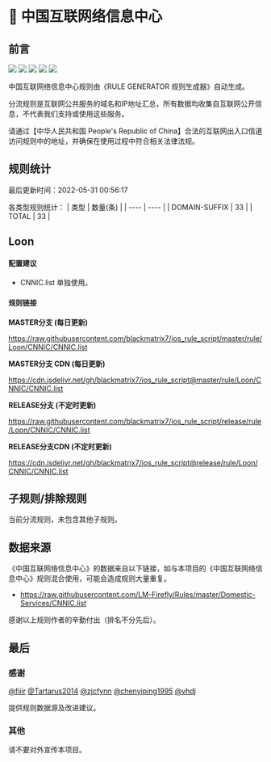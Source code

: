 # 🧸 中国互联网络信息中心

## 前言

![](https://shields.io/badge/-移除重复规则-ff69b4) ![](https://shields.io/badge/-DOMAIN与DOMAIN--SUFFIX合并-green) ![](https://shields.io/badge/-DOMAIN--SUFFIX间合并-critical) ![](https://shields.io/badge/-DOMAIN--SUFFIX与DOMAIN--KEYWORD合并-blue) ![](https://shields.io/badge/-IP--CIDR(6)合并-blueviolet) 

中国互联网络信息中心规则由《RULE GENERATOR 规则生成器》自动生成。

分流规则是互联网公共服务的域名和IP地址汇总，所有数据均收集自互联网公开信息，不代表我们支持或使用这些服务。

请通过【中华人民共和国 People's Republic of China】合法的互联网出入口信道访问规则中的地址，并确保在使用过程中符合相关法律法规。

## 规则统计

最后更新时间：2022-05-31 00:56:17

各类型规则统计：
| 类型 | 数量(条)  | 
| ---- | ----  |
| DOMAIN-SUFFIX | 33  | 
| TOTAL | 33  | 


## Loon 

#### 配置建议
- CNNIC.list 单独使用。

#### 规则链接
**MASTER分支 (每日更新)**

https://raw.githubusercontent.com/blackmatrix7/ios_rule_script/master/rule/Loon/CNNIC/CNNIC.list

**MASTER分支 CDN (每日更新)**

https://cdn.jsdelivr.net/gh/blackmatrix7/ios_rule_script@master/rule/Loon/CNNIC/CNNIC.list

**RELEASE分支 (不定时更新)**

https://raw.githubusercontent.com/blackmatrix7/ios_rule_script/release/rule/Loon/CNNIC/CNNIC.list

**RELEASE分支CDN (不定时更新)**

https://cdn.jsdelivr.net/gh/blackmatrix7/ios_rule_script@release/rule/Loon/CNNIC/CNNIC.list

## 子规则/排除规则


当前分流规则，未包含其他子规则。

## 数据来源

《中国互联网络信息中心》的数据来自以下链接，如与本项目的《中国互联网络信息中心》规则混合使用，可能会造成规则大量重复。

- https://raw.githubusercontent.com/LM-Firefly/Rules/master/Domestic-Services/CNNIC.list


感谢以上规则作者的辛勤付出（排名不分先后）。

## 最后

### 感谢

[@fiiir](https://github.com/fiiir) [@Tartarus2014](https://github.com/Tartarus2014) [@zjcfynn](https://github.com/zjcfynn) [@chenyiping1995](https://github.com/chenyiping1995) [@vhdj](https://github.com/vhdj)

提供规则数据源及改进建议。

### 其他

请不要对外宣传本项目。
